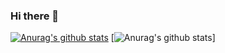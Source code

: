 ### Hi there 👋

<!--
**Sherlock-Qian/Sherlock-Qian** is a ✨ _special_ ✨ repository because its `README.md` (this file) appears on your GitHub profile.

Here are some ideas to get you started:

- 🔭 I’m currently working on ...
- 🌱 I’m currently learning ...
- 👯 I’m looking to collaborate on ...
- 🤔 I’m looking for help with ...
- 💬 Ask me about ...
- 📫 How to reach me: ...
- 😄 Pronouns: ...
- ⚡ Fun fact: ...
-->
[![Anurag's github stats](https://github-readme-stats.vercel.app/api?username=Sherlock-Qian)](https://github.com/anuraghazra/github-readme-stats)
[![Anurag's github stats](https://github-readme-stats.vercel.app/api?username=anuraghazra&theme=tokyonight&show_icons=true)]
